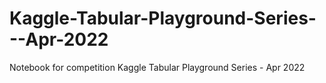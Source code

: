 # Kaggle-Tabular-Playground-Series---Apr-2022
Notebook for competition Kaggle  Tabular Playground Series - Apr 2022
